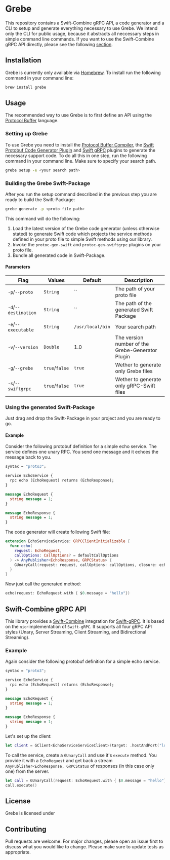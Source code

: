 # Grebe

This repository contains a Swift-Combine gRPC API, a code generator and a CLI to setup and generate everything necessary to use Grebe.
We intend only the CLI for public usage, because it abstracts all neccessary steps in simple command line commands. If you want to use the Swift-Combine gRPC API directly, please see the following [section](#swift-combine-grpc-api).

## Installation
Grebe is currently only available via [Homebrew](https://brew.sh). To install run the following command in your command line:
```bash
brew install grebe
```

## Usage
The recommended way to use Grebe is to first define an API using the [Protocol Buffer](https://developers.google.com/protocol-buffers/) language.

### Setting up Grebe
To use Grebe you need to install the [Protocol Buffer Compiler](https://github.com/protocolbuffers/protobuf), the [Swift Protobuf Code Generator Plugin](https://github.com/apple/swift-protobuf) and [Swift gRPC](https://github.com/grpc/grpc-swift) plugins to generate the necessary support code. To do all this in one step, run the following command in your command line. Make sure to specify your search path.
```bash
grebe setup -e <your search path>
```

### Building the Grebe Swift-Package
After you run the setup command described in the previous step you are ready to build the Swift-Package:
```bash
grebe generate -p <proto file path>
```

This command will do the following:
1. Load the latest version of the Grebe code generator (unless otherwise stated) to generate Swift code which projects the service methods defined in your proto file to simple Swift methods using our library.
2. Invoke the `protoc-gen-swift` and `protoc-gen-swiftgrpc` plugins on your proto file.
3. Bundle all generated code in Swift-Package.

#### Parameters

| Flag                 | Values         | Default          | Description                                      |
| -------------------- | -------------- | ---------------- | ------------------------------------------------ |
| `-p`/`--proto`       | `String`       | ``               | The path of your proto file                      |
| `-d`/`--destination` | `String`       | ``               | The path of the generated Swift Package          |
| `-e`/`--executable`  | `String`       | `/usr/local/bin` | Your search path                                 |
| `-v`/`--version`     | `Double`       | 1.0              | The version number of the Grebe-Generator Plugin |
| `-g`/`--grebe`       | `true`/`false` | `true`           | Wether to generate only Grebe files              |
| `-s`/`--swiftgrpc`   | `true`/`false` | `true`           | Wether to generate only gRPC-Swift files         |

### Using the generated Swift-Package
Just drag and drop the Swift-Package in your project and you are ready to go.

#### Example
Consider the following protobuf definition for a simple echo service. The service defines one unary RPC. You send one message and it echoes the message back to you.
```proto
syntax = "proto3";

service EchoService {
  rpc echo (EchoRequest) returns (EchoResponse);
}

message EchoRequest {
  string message = 1;
}

message EchoResponse {
  string message = 1;
}
```

The code generator will create following Swift file:
```swift
extension EchoServiceService: GRPCClientInitializable {
  func echo(
    request: EchoRequest, 
    callOptions: CallOptions? = defaultCallOptions
  ) -> AnyPublisher<EchoResponse, GRPCStatus> {
    GUnaryCall(request: request, callOptions: callOptions, closure: echo).execute()
  }
}
```
Now just call the generated method:
```swift
echo(request: EchoRequest.with { $0.message = "hello"})
```

## Swift-Combine gRPC API
This library provides a [Swift-Combine](https://developer.apple.com/documentation/combine) integration for [Swift-gRPC](https://github.com/grpc/grpc-swift/tree/nio). It is based on the `nio`-implementation of `Swift-gRPC`. It supports all four gRPC API styles (Unary, Server Streaming, Client Streaming, and Bidirectional Streaming).

### Example
Again consider the following protobuf definition for a simple echo service.
```proto
syntax = "proto3";

service EchoService {
  rpc echo (EchoRequest) returns (EchoResponse);
}

message EchoRequest {
  string message = 1;
}

message EchoResponse {
  string message = 1;
}
```

Let's set up the client:
```swift
let client = GClient<EchoServiceServiceClient>(target: .hostAndPort("localhost", 62801))
```

To call the service, create a `GUnaryCall` and use it's `execute` method. You provide it with a `EchoRequest` and get back a stream `AnyPublisher<EchoResponse, GRPCStatus` of responses (in this case only one) from the server.

```swift
let call = GUnaryCall(request: EchoRequest.with { $0.message = "hello"}, closure: client.service.echo)
call.execute()
```

## License
Grebe is licensed under

## Contributing
Pull requests are welcome. For major changes, please open an issue first to discuss what you would like to change. Please make sure to update tests as appropriate.
